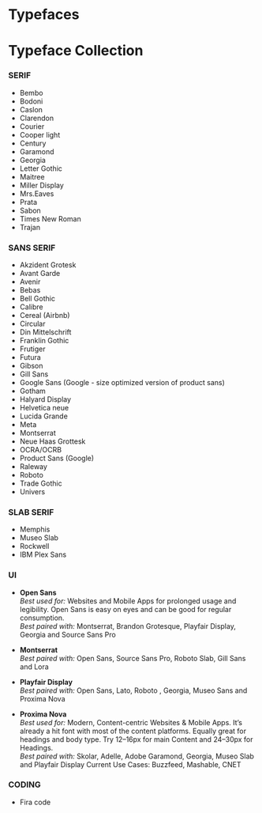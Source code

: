 # Typefaces



# Typeface Collection

### SERIF
* Bembo
* Bodoni
* Caslon
* Clarendon
* Courier
* Cooper light
* Century
* Garamond
* Georgia
* Letter Gothic
* Maitree
* Miller Display
* Mrs.Eaves
* Prata
* Sabon
* Times New Roman
* Trajan

### SANS SERIF

* Akzident Grotesk
* Avant Garde
* Avenir
* Bebas
* Bell Gothic
* Calibre
* Cereal (Airbnb)
* Circular
* Din Mittelschrift
* Franklin Gothic
* Frutiger
* Futura
* Gibson
* Gill Sans
* Google Sans (Google - size optimized version of product sans)
* Gotham
* Halyard Display
* Helvetica neue
* Lucida Grande
* Meta
* Montserrat
* Neue Haas Grottesk
* OCRA/OCRB
* Product Sans (Google)
* Raleway
* Roboto
* Trade Gothic
* Univers

### SLAB SERIF

* Memphis
* Museo Slab
* Rockwell
* IBM Plex Sans


### UI
* __Open Sans__<br>
    _Best used for:_ Websites and Mobile Apps for prolonged usage and legibility.
    Open Sans is easy on eyes and can be good for regular consumption.<br>
    _Best paired with:_ Montserrat, Brandon Grotesque, Playfair Display, Georgia and Source Sans Pro

* __Montserrat__<br>
    _Best paired with:_ Open Sans, Source Sans Pro, Roboto Slab, Gill Sans and Lora

* __Playfair Display__<br>
    _Best paired with:_ Open Sans, Lato, Roboto , Georgia, Museo Sans and Proxima Nova

* __Proxima Nova__<br>
    _Best used for:_ Modern, Content-centric Websites & Mobile Apps. It’s already a hit font with most of the content platforms. Equally great for headings and body type. Try 12–16px for main Content and 24–30px for Headings.<br>
    _Best paired with:_ Skolar, Adelle, Adobe Garamond, Georgia, Museo Slab and Playfair Display
    Current Use Cases: Buzzfeed, Mashable, CNET

### CODING

* Fira code


